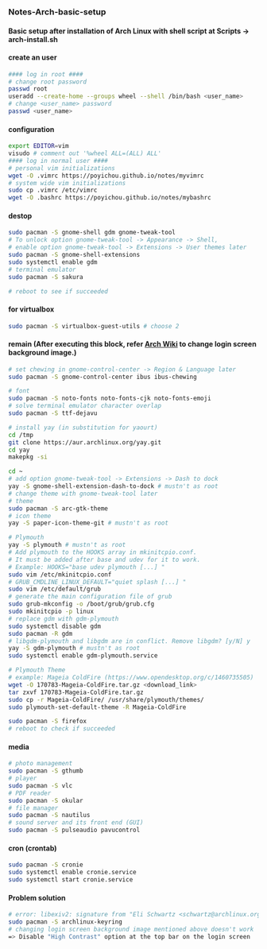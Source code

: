### Notes-Arch-basic-setup  

#### Basic setup after installation of Arch Linux with shell script at Scripts -> arch-install.sh  
#### create an user  
```bash
#### log in root ####
# change root password
passwd root
useradd --create-home --groups wheel --shell /bin/bash <user_name>
# change <user_name> password
passwd <user_name>
```
#### configuration  
```bash
export EDITOR=vim
visudo # comment out '%wheel ALL=(ALL) ALL'
#### log in normal user ####
# personal vim initializations
wget -O .vimrc https://poyichou.github.io/notes/myvimrc
# system wide vim initializations
sudo cp .vimrc /etc/vimrc
wget -O .bashrc https://poyichou.github.io/notes/mybashrc
```
#### destop  
```bash
sudo pacman -S gnome-shell gdm gnome-tweak-tool
# To unlock option gnome-tweak-tool -> Appearance -> Shell,
# enable option gnome-tweak-tool -> Extensions -> User themes later
sudo pacman -S gnome-shell-extensions
sudo systemctl enable gdm
# terminal emulator
sudo pacman -S sakura

# reboot to see if succeeded
```
#### for virtualbox  
```bash
sudo pacman -S virtualbox-guest-utils # choose 2
```
#### remain (After executing this block, refer [Arch Wiki](https://wiki.archlinux.org/index.php/GDM#Log-in_screen_background_image) to change login screen background image.)  
```bash
# set chewing in gnome-control-center -> Region & Language later
sudo pacman -S gnome-control-center ibus ibus-chewing

# font
sudo pacman -S noto-fonts noto-fonts-cjk noto-fonts-emoji
# solve terminal emulator character overlap
sudo pacman -S ttf-dejavu

# install yay (in substitution for yaourt)
cd /tmp
git clone https://aur.archlinux.org/yay.git
cd yay
makepkg -si

cd ~
# add option gnome-tweak-tool -> Extensions -> Dash to dock
yay -S gnome-shell-extension-dash-to-dock # mustn't as root
# change theme with gnome-tweak-tool later
# theme
sudo pacman -S arc-gtk-theme
# icon theme
yay -S paper-icon-theme-git # mustn't as root

# Plymouth
yay -S plymouth # mustn't as root
# Add plymouth to the HOOKS array in mkinitcpio.conf.
# It must be added after base and udev for it to work.
# Example: HOOKS="base udev plymouth [...] "
sudo vim /etc/mkinitcpio.conf
# GRUB_CMDLINE_LINUX_DEFAULT="quiet splash [...] "
sudo vim /etc/default/grub
# generate the main configuration file of grub
sudo grub-mkconfig -o /boot/grub/grub.cfg
sudo mkinitcpio -p linux
# replace gdm with gdm-plymouth
sudo systemctl disable gdm
sudo pacman -R gdm
# libgdm-plymouth and libgdm are in conflict. Remove libgdm? [y/N] y
yay -S gdm-plymouth # mustn't as root
sudo systemctl enable gdm-plymouth.service

# Plymouth Theme
# example: Mageia ColdFire (https://www.opendesktop.org/c/1460735505)
wget -O 170783-Mageia-ColdFire.tar.gz <download_link>
tar zxvf 170783-Mageia-ColdFire.tar.gz
sudo cp -r Mageia-ColdFire/ /usr/share/plymouth/themes/
sudo plymouth-set-default-theme -R Mageia-ColdFire

sudo pacman -S firefox
# reboot to check if succeeded
``` 
#### media  
```bash
# photo management
sudo pacman -S gthumb
# player
sudo pacman -S vlc
# PDF reader
sudo pacman -S okular
# file manager
sudo pacman -S nautilus
# sound server and its front end (GUI)
sudo pacman -S pulseaudio pavucontrol
```
#### cron (crontab)
```bash
sudo pacman -S cronie
sudo systemctl enable cronie.service
sudo systemctl start cronie.service
```
#### Problem solution  
```bash
# error: libexiv2: signature from "Eli Schwartz <schwartz@archlinux.org>" is unknown trust
sudo pacman -S archlinux-keyring
# changing login screen background image mentioned above doesn't work
=> Disable "High Contrast" option at the top bar on the login screen
```
